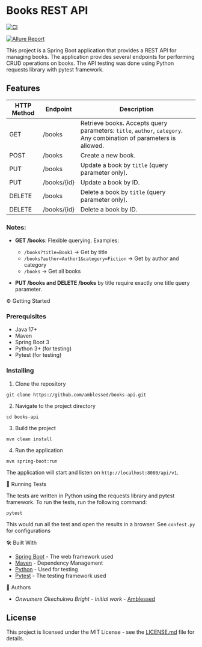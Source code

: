 # Books REST API

[![CI](https://github.com/amblessed/booksapi/actions/workflows/ci.yml/badge.svg?branch=master)](https://github.com/Amblessed/books-restapi/blob/master/.github/workflows/ci.yml)


[![Allure Report](https://img.shields.io/badge/Allure-Report-ED5C5C?logo=allure&logoColor=white)](https://amblessed.github.io/books-restapi/)


This project is a Spring Boot application that provides a REST API for managing books. The application provides several endpoints for performing CRUD operations on books. The API testing was done using Python requests library with pytest framework.

## Features

| HTTP Method | Endpoint    | Description                                                                                                        |
| ----------- | ----------- | ------------------------------------------------------------------------------------------------------------------ |
| GET         | /books      | Retrieve books. Accepts query parameters: `title`, `author`, `category`. Any combination of parameters is allowed. |
| POST        | /books      | Create a new book.                                                                                                 |
| PUT         | /books      | Update a book by `title` (query parameter only).                                                                   |
| PUT         | /books/{id} | Update a book by ID.                                                                                               |
| DELETE      | /books      | Delete a book by `title` (query parameter only).                                                                   |
| DELETE      | /books/{id} | Delete a book by ID.                                                                                               |


### Notes:

- **GET /books**: Flexible querying. Examples:
   - `/books?title=Book1` → Get by title
   - `/books?author=Author1&category=Fiction` → Get by author and category
   - `/books` → Get all books

- **PUT /books and DELETE /books** by title require exactly one title query parameter.


⚙️ Getting Started
### Prerequisites

- Java 17+
- Maven
- Spring Boot 3
- Python 3+ (for testing)
- Pytest (for testing)

### Installing

1. Clone the repository
```
git clone https://github.com/amblessed/books-api.git
```
2. Navigate to the project directory
```
cd books-api
```
3. Build the project
```
mvn clean install
```
4. Run the application
```
mvn spring-boot:run
```
The application will start and listen on `http://localhost:8080/api/v1`.

🧪 Running Tests

The tests are written in Python using the requests library and pytest framework. To run the tests, run the following command:

```
pytest
```
This would run all the test and open the results in a browser. See `confest.py` for configurations

🛠 Built With

- [Spring Boot](https://spring.io/projects/spring-boot) - The web framework used
- [Maven](https://maven.apache.org/) - Dependency Management
- [Python](https://www.python.org/) - Used for testing
- [Pytest](https://docs.pytest.org/en/latest/) - The testing framework used

👤 Authors
- *Onwumere Okechukwu Bright* - *Initial work* - [Amblessed](https://github.com/amblessed)

## License
This project is licensed under the MIT License - see the [LICENSE.md](LICENSE.md) file for details.
